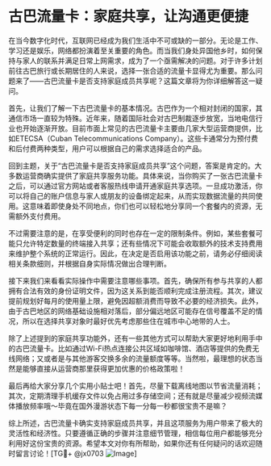 # 古巴流量卡：家庭共享，让沟通更便捷

在当今数字化时代，互联网已经成为我们生活中不可或缺的一部分。无论是工作、学习还是娱乐，网络都扮演着至关重要的角色。而当我们身处异国他乡时，如何保持与家人的联系并满足日常上网需求，成为了一个亟需解决的问题。对于许多计划前往古巴旅行或长期居住的人来说，选择一张合适的流量卡显得尤为重要。那么问题来了——古巴流量卡是否支持家庭成员共享呢？这篇文章将为你详细解答这一疑问。

首先，让我们了解一下古巴流量卡的基本情况。古巴作为一个相对封闭的国家，其通信市场一直较为特殊。近年来，随着国际社会对古巴制裁逐步放宽，当地电信行业也开始逐渐开放。目前市面上常见的古巴流量卡主要由几家大型运营商提供，比如ETECSA（Cuban Telecommunications Company）。这些卡通常分为预付费和后付费两种类型，用户可以根据自己的需求选择适合的产品。

回到主题，关于“古巴流量卡是否支持家庭成员共享”这个问题，答案是肯定的。大多数运营商确实提供了家庭共享服务功能。具体来说，当你购买了一张古巴流量卡之后，可以通过官方网站或者客服热线申请开通家庭共享选项。一旦成功激活，你可以将自己的账户信息与家人或朋友的设备绑定起来，从而实现数据流量的共同使用。这意味着即使身处不同地点，你们也可以轻松地分享同一个套餐内的资源，无需额外支付费用。

不过需要注意的是，在享受便利的同时也存在一定的限制条件。例如，某些套餐可能只允许特定数量的终端接入共享；还有些情况下可能会收取额外的技术支持费用来维护整个系统的正常运行。因此，在决定是否启用该功能之前，请务必仔细阅读相关条款细则，并根据自身实际情况做出合理判断。

接下来我们来看看实际操作中需要注意哪些事项。首先，确保所有参与共享的人都拥有合法有效的身份证明文件，因为这关系到能否顺利完成注册流程。其次，建议提前规划好每月的使用量上限，避免因超额消费而导致不必要的经济损失。此外，由于古巴地区的网络基础设施相对落后，部分偏远地区可能存在信号覆盖不足的情况，所以在选择共享对象时最好优先考虑那些住在城市中心地带的人士。

除了上述提到的家庭共享功能外，还有一些其他方式可以帮助大家更好地利用手中的古巴流量卡。比如通过Wi-Fi热点连接公共区域如咖啡馆、酒店等提供的免费无线网络；又或者是与其他游客交换多余的流量额度等等。当然啦，最理想的状态当然是能够直接从运营商那里获得更加优惠的价格政策啦！

最后再给大家分享几个实用小贴士吧！首先，尽量下载离线地图以节省流量消耗；其次，定期清理手机缓存文件以免占用过多存储空间；还有就是尽量减少视频流媒体播放频率哦～毕竟在国外漫游状态下每一分每一秒都很宝贵不是嘛？

综上所述，古巴流量卡确实支持家庭成员共享，并且这项服务为用户带来了极大的灵活性和经济性。只要遵循正确的步骤并注意细节管理，相信每位用户都能够充分利用好这份宝贵的资源。希望本文对你有所帮助，如果你还有任何疑问的话欢迎随时留言讨论！[TG💪+ @jx0703 ![Image](https://github.com/user-attachments/assets/dbca1d08-cadb-493c-b0ec-ad6f7a83f270)]